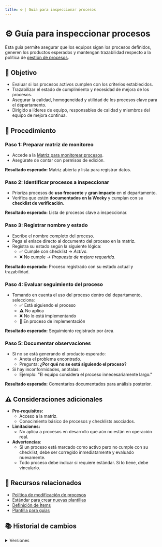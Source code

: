 ```yaml
---
title: ⚙️ | Guía para inspeccionar procesos
---
```


# ⚙️ Guía para inspeccionar procesos

Esta guía permite asegurar que los equipos sigan los procesos definidos, generen los productos esperados y mantengan trazabilidad respecto a la política de [gestión de procesos](/docs/next/politicas/gestion-proceso).

## 🎯 Objetivo

- Evaluar si los procesos activos cumplen con los criterios establecidos.
- Trazabilizar el estado de cumplimiento y necesidad de mejora de los procesos.
- Asegurar la calidad, homogeneidad y utilidad de los procesos clave para el departamento.
- Dirigido a líderes de equipo, responsables de calidad y miembros del equipo de mejora continua.

## 📝 Procedimiento

### Paso 1: Preparar matriz de monitoreo

- Accede a la [Matriz para monitorear procesos](https://docs.google.com/spreadsheets/d/13qEeh7LQREcWVB7QXAkdaXqMRwGqZI5rEvIQsWSVhCk/edit?usp=sharing).
- Asegúrate de contar con permisos de edición.

**Resultado esperado:** Matriz abierta y lista para registrar datos.

### Paso 2: Identificar procesos a inspeccionar

- Prioriza procesos de **uso frecuente** y **gran impacto** en el departamento.
- Verifica que estén **documentados en la Weeky** y cumplan con su **checklist de verificación**.

**Resultado esperado:** Lista de procesos clave a inspeccionar.

### Paso 3: Registrar nombre y estado

- Escribe el nombre completo del proceso.
- Pega el enlace directo al documento del proceso en la matriz.
- Registra su estado según la siguiente lógica:
  - ✅ Cumple con checklist → *Activo*.
  - ❌ No cumple → *Propuesta de mejora requerida*.

**Resultado esperado:** Proceso registrado con su estado actual y trazabilidad.

### Paso 4: Evaluar seguimiento del proceso

- Tomando en cuenta el uso del proceso dentro del departamento, selecciona:
  - ✅ Está siguiendo el proceso
  - ⚠️ No aplica
  - ❌ No lo está implementando
  - 🔄 En proceso de implementación

**Resultado esperado:** Seguimiento registrado por área.

### Paso 5: Documentar observaciones

- Si no se está generando el producto esperado:
  - Anota el problema encontrado.
  - Pregunta: **¿Por qué no se está siguiendo el proceso?**
- Si hay inconformidades, anótalas:
  - Ejemplo: "El equipo considera el proceso innecesariamente largo."

**Resultado esperado:** Comentarios documentados para análisis posterior.

## ⚠️ Consideraciones adicionales

- **Pre-requisitos:**
  - Acceso a la matriz.
  - Conocimiento básico de procesos y checklists asociados.
- **Limitaciones:**
  - No aplica a procesos en desarrollo que aún no están en operación real.
- **Advertencias:**
  - Si un proceso está marcado como activo pero no cumple con su checklist, debe ser corregido inmediatamente y evaluado nuevamente.
  - Todo proceso debe indicar si requiere estándar. Si lo tiene, debe vincularlo.

## 📎 Recursos relacionados

- [Política de modificación de procesos](/docs/next/politicas/gestion-proceso)
- [Estándar para crear nuevas plantillas](/docs/next/standards/estandar-plantillas)
- [Definición de Ítems](/docs/next/procesos/PR2-definicion-items)
- [Plantilla para guías](/docs/next/plantillas/plantilla-guias)

## 📚 Historial de cambios

<details>
  <summary>Versiones</summary>
| **Versión** | **Descripción**                                      | **Fecha**     | **Colaborador**                                  |
|-------------|------------------------------------------------------|---------------|--------------------------------------------------|
| **1.0.0**   | Creación de la guía de monitoreo de procesos         | 26/05/2025    | Mariana Juárez Ramírez, Sofía Osorio Suárez     |
| **1.0.1**   | Reestructuración para incluir trazabilidad y criterios | 28/05/2025    | Angel Mauricio Ramírez Herrera                         |
</details>
